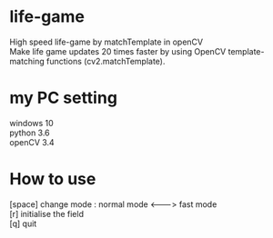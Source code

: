 # life-game
High speed life-game by matchTemplate in openCV  
Make life game updates 20 times faster by using OpenCV template-matching functions (cv2.matchTemplate).

# my PC setting
windows 10  
python 3.6  
openCV 3.4  

# How to use
[space] change mode : normal mode <---> fast mode  
[r] initialise the field  
[q] quit


